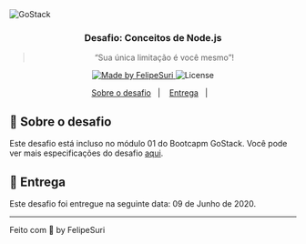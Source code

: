 <img alt="GoStack" src="https://storage.googleapis.com/golden-wind/bootcamp-gostack/header-desafios.png" />

<h3 align="center">
  Desafio: Conceitos de Node.js
</h3>

<blockquote align="center">“Sua única limitação é você mesmo”!</blockquote>

<p align="center">
  <a href="https://felipesuri.com">
    <img alt="Made by FelipeSuri" src="https://img.shields.io/badge/made%20by-FelipeSuri-%2304D361">
  </a>

  <img alt="License" src="https://img.shields.io/badge/license-MIT-%2304D361">
</p>

<p align="center">
  <a href="#rocket-sobre-o-desafio">Sobre o desafio</a>&nbsp;&nbsp;&nbsp;|&nbsp;&nbsp;&nbsp;
  <a href="#calendar-entrega">Entrega</a>&nbsp;&nbsp;&nbsp;|&nbsp;&nbsp;&nbsp;
</p>

## :rocket: Sobre o desafio

Este desafio está incluso no módulo 01 do Bootcapm GoStack. Você pode ver mais especificações do desafio [aqui](https://github.com/felipesuri/desafios-bootcamp-gostack/tree/master/module-01/conceitos-nodejs).

## :calendar: Entrega

Este desafio foi entregue na seguinte data: 09 de Junho de 2020.

---

Feito com 💜 by FelipeSuri
